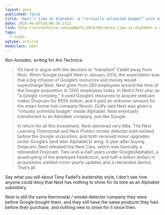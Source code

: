 ```yaml
---
layout: post 
published: false 
title: "Nest’s time at Alphabet: A “virtually unlimited budget” with no results" 
date: 2016-06-07T16:00:16.211Z 
link: http://arstechnica.com/gadgets/2016/06/nests-time-at-alphabet-a-virtually-unlimited-budget-with-no-results/ 
tags:
  - links
ogtype: article 
bodyclass: post 
---
```


Ron Amadeo, writing for Ars Technica:

> It’s hard to argue with the decision to “transition” Fadell away from Nest. When Google bought Nest in January 2014, the expectation was that a big infusion of Google’s resources and money would supercharge Nest. Nest grew from 280 employees around the time of the Google acquisition to 1200 employees today. In Nest’s first year as “a Google company,” it used Google’s resources to acquire webcam maker Dropcam for $555 million, and it paid an unknown amount for the smart home hub company Revolv. Duffy said Nest was given a “virtually unlimited budget” inside Alphabet. Nest eventually transitioned to an Alphabet company, just like Google.
> 
> In return for all this investment, Nest delivered very little. The Nest Learning Thermostat and Nest Protect smoke detector both existed before the Google acquisition, and both received minor upgrades under Google’s (and later Alphabet’s) wing. A year after buying Dropcam, Nest released the Nest Cam, which was basically a rebranded Dropcam. Two-and-a-half years under Google/Alphabet, a quadrupling of the employee headcount, and half-a-billion dollars in acquisitions yielded minor yearly updates and a rebranded device. That’s all.
 
Say what you will about Tony Fadell’s leadership style, I don’t see how anyone could deny that Nest has nothing to show for its time as an Alphabet subsidiary. 

Nest is still the same thermostat / smoke detector company they were before Google bought them, and they still have the same products they had before their purchase, and nothing new to show for it since then.